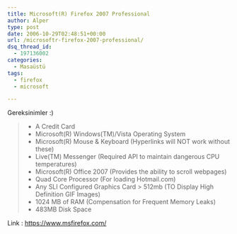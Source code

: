 ```yaml
---
title: Microsoft(R) Firefox 2007 Professional
author: Alper
type: post
date: 2006-10-29T02:48:51+00:00
url: /microsoftr-firefox-2007-professional/
dsq_thread_id:
  - 197136002
categories:
  - Masaüstü
tags:
  - firefox
  - microsoft

---
```

Gereksinimler :)

>   * A Credit Card
>   * Microsoft(R) Windows(TM)/Vista Operating System
>   * Microsoft(R) Mouse & Keyboard (Hyperlinks will NOT work without these)
>   * Live(TM) Messenger (Required API to maintain dangerous CPU temperatures)
>   * Microsoft(R) Office 2007 (Provides the ability to scroll webpages)
>   * Quad Core Processor (For loading Hotmail.com)
>   * Any SLI Configured Graphics Card > 512mb (TO Display High Definition GIF Images)
>   * 1024 MB of RAM (Compensation for Frequent Memory Leaks)
>   * 483MB Disk Space

Link : https://www.msfirefox.com/
